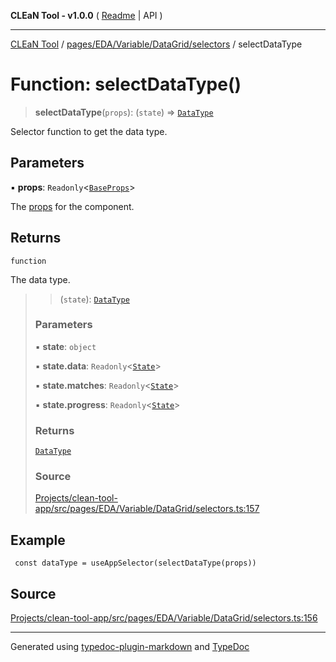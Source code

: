 **CLEaN Tool - v1.0.0** ( [Readme](../../../../../../README.md) \| API )

***

[CLEaN Tool](../../../../../../modules.md) / [pages/EDA/Variable/DataGrid/selectors](../README.md) / selectDataType

# Function: selectDataType()

> **selectDataType**(`props`): (`state`) => [`DataType`](../../../../../../features/columns/reducers/type-aliases/DataType.md)

Selector function to get the data type.

## Parameters

▪ **props**: `Readonly`\<[`BaseProps`](../interfaces/BaseProps.md)\>

The [props](../interfaces/BaseProps.md) for the component.

## Returns

`function`

The data type.

> > (`state`): [`DataType`](../../../../../../features/columns/reducers/type-aliases/DataType.md)
>
> ### Parameters
>
> ▪ **state**: `object`
>
> ▪ **state.data**: `Readonly`\<[`State`](../../../../../../reducers/data/interfaces/State.md)\>
>
> ▪ **state.matches**: `Readonly`\<[`State`](../../../../../../selectors/progress/private/interfaces/State.md)\>
>
> ▪ **state.progress**: `Readonly`\<[`State`](../../../../../../selectors/progress/private/interfaces/State.md)\>
>
> ### Returns
>
> [`DataType`](../../../../../../features/columns/reducers/type-aliases/DataType.md)
>
> ### Source
>
> [Projects/clean-tool-app/src/pages/EDA/Variable/DataGrid/selectors.ts:157](https://github.com/yuckyh/clean-tool-app/)
>

## Example

```tsx
 const dataType = useAppSelector(selectDataType(props))
```

## Source

[Projects/clean-tool-app/src/pages/EDA/Variable/DataGrid/selectors.ts:156](https://github.com/yuckyh/clean-tool-app/)

***

Generated using [typedoc-plugin-markdown](https://www.npmjs.com/package/typedoc-plugin-markdown) and [TypeDoc](https://typedoc.org/)
